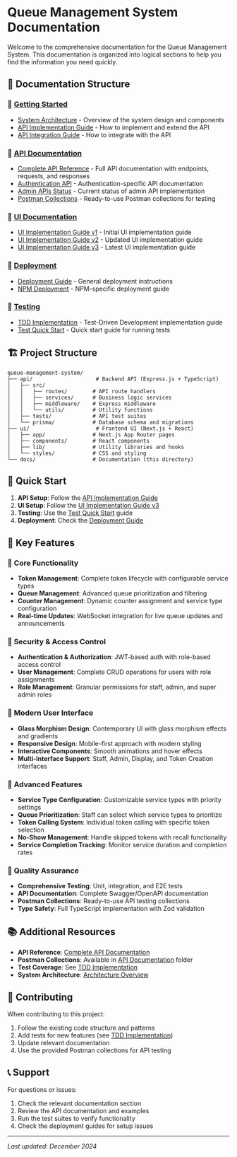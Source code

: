 # Queue Management System Documentation

Welcome to the comprehensive documentation for the Queue Management System. This documentation is organized into logical sections to help you find the information you need quickly.

## 📁 Documentation Structure

### 🚀 [Getting Started](./guides/)

- [System Architecture](./guides/system-architecture.md) - Overview of the system design and components
- [API Implementation Guide](./guides/api-implementation-guide.md) - How to implement and extend the API
- [API Integration Guide](./guides/api-integration-guide.md) - How to integrate with the API

### 🔌 [API Documentation](./api/)

- [Complete API Reference](./api/API_DOCUMENTATION.md) - Full API documentation with endpoints, requests, and responses
- [Authentication API](./api/authentication-api.md) - Authentication-specific API documentation
- [Admin APIs Status](./api/ADMIN_APIS_STATUS.md) - Current status of admin API implementation
- [Postman Collections](./api/) - Ready-to-use Postman collections for testing

### 🎨 [UI Documentation](./ui/)

- [UI Implementation Guide v1](./ui/ui-implementation-guide.md) - Initial UI implementation guide
- [UI Implementation Guide v2](./ui/ui-implementation-guide-v2.md) - Updated UI implementation guide
- [UI Implementation Guide v3](./ui/ui-implementation-guide-v3.md) - Latest UI implementation guide

### 🚀 [Deployment](./deployment/)

- [Deployment Guide](./deployment/DEPLOYMENT.md) - General deployment instructions
- [NPM Deployment](./deployment/DEPLOYMENT-NPM.md) - NPM-specific deployment guide

### 🧪 [Testing](./testing/)

- [TDD Implementation](./testing/TDD_IMPLEMENTATION.md) - Test-Driven Development implementation guide
- [Test Quick Start](./testing/TEST_QUICK_START.md) - Quick start guide for running tests

## 🏗️ Project Structure

```
queue-management-system/
├── api/                    # Backend API (Express.js + TypeScript)
│   ├── src/
│   │   ├── routes/        # API route handlers
│   │   ├── services/      # Business logic services
│   │   ├── middleware/    # Express middleware
│   │   └── utils/         # Utility functions
│   ├── tests/             # API test suites
│   └── prisma/            # Database schema and migrations
├── ui/                     # Frontend UI (Next.js + React)
│   ├── app/               # Next.js App Router pages
│   ├── components/        # React components
│   ├── lib/               # Utility libraries and hooks
│   └── styles/            # CSS and styling
└── docs/                  # Documentation (this directory)
```

## 🚀 Quick Start

1. **API Setup**: Follow the [API Implementation Guide](./guides/api-implementation-guide.md)
2. **UI Setup**: Follow the [UI Implementation Guide v3](./ui/ui-implementation-guide-v3.md)
3. **Testing**: Use the [Test Quick Start](./testing/TEST_QUICK_START.md) guide
4. **Deployment**: Check the [Deployment Guide](./deployment/DEPLOYMENT.md)

## 🔧 Key Features

### 🎯 **Core Functionality**

- **Token Management**: Complete token lifecycle with configurable service types
- **Queue Management**: Advanced queue prioritization and filtering
- **Counter Management**: Dynamic counter assignment and service type configuration
- **Real-time Updates**: WebSocket integration for live queue updates and announcements

### 🔐 **Security & Access Control**

- **Authentication & Authorization**: JWT-based auth with role-based access control
- **User Management**: Complete CRUD operations for users with role assignments
- **Role Management**: Granular permissions for staff, admin, and super admin roles

### 🎨 **Modern User Interface**

- **Glass Morphism Design**: Contemporary UI with glass morphism effects and gradients
- **Responsive Design**: Mobile-first approach with modern styling
- **Interactive Components**: Smooth animations and hover effects
- **Multi-Interface Support**: Staff, Admin, Display, and Token Creation interfaces

### 🚀 **Advanced Features**

- **Service Type Configuration**: Customizable service types with priority settings
- **Queue Prioritization**: Staff can select which service types to prioritize
- **Token Calling System**: Individual token calling with specific token selection
- **No-Show Management**: Handle skipped tokens with recall functionality
- **Service Completion Tracking**: Monitor service duration and completion rates

### 🧪 **Quality Assurance**

- **Comprehensive Testing**: Unit, integration, and E2E tests
- **API Documentation**: Complete Swagger/OpenAPI documentation
- **Postman Collections**: Ready-to-use API testing collections
- **Type Safety**: Full TypeScript implementation with Zod validation

## 📚 Additional Resources

- **API Reference**: [Complete API Documentation](./api/API_DOCUMENTATION.md)
- **Postman Collections**: Available in [API Documentation](./api/) folder
- **Test Coverage**: See [TDD Implementation](./testing/TDD_IMPLEMENTATION.md)
- **System Architecture**: [Architecture Overview](./guides/system-architecture.md)

## 🤝 Contributing

When contributing to this project:

1. Follow the existing code structure and patterns
2. Add tests for new features (see [TDD Implementation](./testing/TDD_IMPLEMENTATION.md))
3. Update relevant documentation
4. Use the provided Postman collections for API testing

## 📞 Support

For questions or issues:

1. Check the relevant documentation section
2. Review the API documentation and examples
3. Run the test suites to verify functionality
4. Check the deployment guides for setup issues

---

_Last updated: December 2024_
